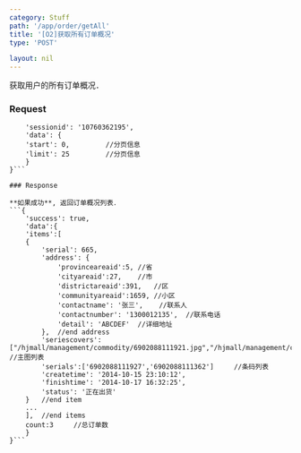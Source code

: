 ```yaml
---
category: Stuff
path: '/app/order/getAll'
title: '[O2]获取所有订单概况'
type: 'POST'

layout: nil
---
```


获取用户的所有订单概况．

### Request

```{
    'sessionid': '10760362195',
    'data': {
	'start': 0,			//分页信息
	'limit': 25			//分页信息
    }
}```

### Response

**如果成功**, 返回订单概况列表．
```{
    'success': true,
    'data':{
	'items':[
	{
	    'serial': 665,
	    'address': {
	    	'provinceareaid':5,	//省
	    	'cityareaid':27,	//市
	    	'districtareaid':391,	//区
	    	'communityareaid':1659,	//小区
	    	'contactname': '张三',	//联系人
	    	'contactnumber': '1300012135',	//联系电话
	    	'detail': 'ABCDEF'	//详细地址
	    },	//end address
	    'seriescovers': ["/hjmall/management/commodity/6902088111921.jpg","/hjmall/management/commodity/6902088111362.jpg"],	//主图列表
	    'serials':['6902088111927','6902088111362']		//条码列表
	    'createtime': '2014-10-15 23:10:12',
	    'finishtime': '2014-10-17 16:32:25',
	    'status': '正在出货'
	}	//end item
	...
	],	//end items
	count:3		//总订单数
    }
}```




